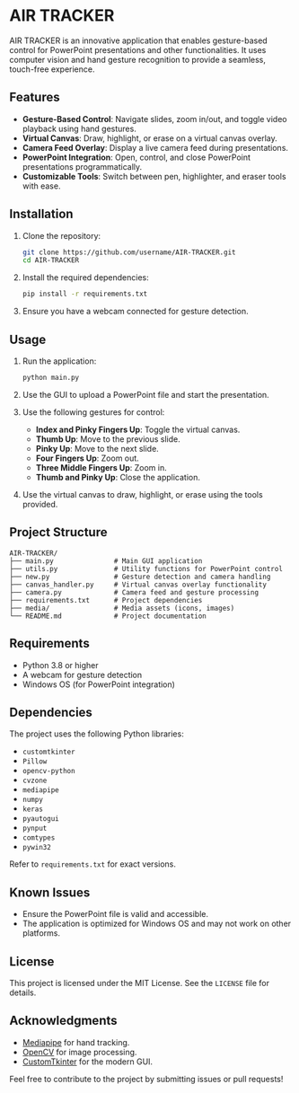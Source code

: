 # AIR TRACKER

AIR TRACKER is an innovative application that enables gesture-based control for PowerPoint presentations and other functionalities. It uses computer vision and hand gesture recognition to provide a seamless, touch-free experience.

## Features

- **Gesture-Based Control**: Navigate slides, zoom in/out, and toggle video playback using hand gestures.
- **Virtual Canvas**: Draw, highlight, or erase on a virtual canvas overlay.
- **Camera Feed Overlay**: Display a live camera feed during presentations.
- **PowerPoint Integration**: Open, control, and close PowerPoint presentations programmatically.
- **Customizable Tools**: Switch between pen, highlighter, and eraser tools with ease.

## Installation

1. Clone the repository:
   ```bash
   git clone https://github.com/username/AIR-TRACKER.git
   cd AIR-TRACKER
   ```

2. Install the required dependencies:
   ```bash
   pip install -r requirements.txt
   ```

3. Ensure you have a webcam connected for gesture detection.

## Usage

1. Run the application:
   ```bash
   python main.py
   ```

2. Use the GUI to upload a PowerPoint file and start the presentation.

3. Use the following gestures for control:
   - **Index and Pinky Fingers Up**: Toggle the virtual canvas.
   - **Thumb Up**: Move to the previous slide.
   - **Pinky Up**: Move to the next slide.
   - **Four Fingers Up**: Zoom out.
   - **Three Middle Fingers Up**: Zoom in.
   - **Thumb and Pinky Up**: Close the application.

4. Use the virtual canvas to draw, highlight, or erase using the tools provided.

## Project Structure

```
AIR-TRACKER/
├── main.py               # Main GUI application
├── utils.py              # Utility functions for PowerPoint control
├── new.py                # Gesture detection and camera handling
├── canvas_handler.py     # Virtual canvas overlay functionality
├── camera.py             # Camera feed and gesture processing
├── requirements.txt      # Project dependencies
├── media/                # Media assets (icons, images)
└── README.md             # Project documentation
```

## Requirements

- Python 3.8 or higher
- A webcam for gesture detection
- Windows OS (for PowerPoint integration)

## Dependencies

The project uses the following Python libraries:
- `customtkinter`
- `Pillow`
- `opencv-python`
- `cvzone`
- `mediapipe`
- `numpy`
- `keras`
- `pyautogui`
- `pynput`
- `comtypes`
- `pywin32`

Refer to `requirements.txt` for exact versions.

## Known Issues

- Ensure the PowerPoint file is valid and accessible.
- The application is optimized for Windows OS and may not work on other platforms.

## License

This project is licensed under the MIT License. See the `LICENSE` file for details.

## Acknowledgments

- [Mediapipe](https://mediapipe.dev/) for hand tracking.
- [OpenCV](https://opencv.org/) for image processing.
- [CustomTkinter](https://github.com/TomSchimansky/CustomTkinter) for the modern GUI.

Feel free to contribute to the project by submitting issues or pull requests!
